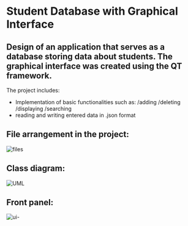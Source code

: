 # Student Database with Graphical Interface


## Design of an application that serves as a database storing data about students. The graphical interface was created using the QT framework.
The project includes:
* Implementation of basic functionalities such as:
/adding
/deleting
/displaying
/searching 
* reading and writing entered data in .json format

## File arrangement in the project:
![files](https://github.com/BartlomiejWos/Student-Database-GUI/assets/161388878/9aee919d-b39e-4a07-b04e-3053607a1e79)

## Class diagram:
![UML](https://github.com/BartlomiejWos/Student-Database-GUI/assets/161388878/6c316fb2-3f9f-4ff0-b5ef-91bfb8ccf236)

## Front panel:
![ui-](https://github.com/BartlomiejWos/Student-Database-GUI/assets/161388878/bedf0705-82cf-4943-b264-adce5f212f1d)


